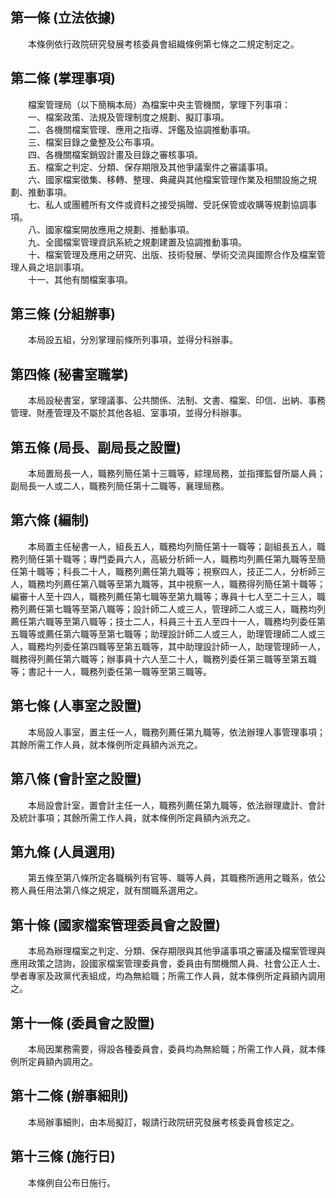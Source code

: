 第一條 (立法依據)
-----------------
　　本條例依行政院研究發展考核委員會組織條例第七條之二規定制定之。  


第二條 (掌理事項)
-----------------
　　檔案管理局（以下簡稱本局）為檔案中央主管機關，掌理下列事項：  
　　一、檔案政策、法規及管理制度之規劃、擬訂事項。  
　　二、各機關檔案管理、應用之指導、評鑑及協調推動事項。  
　　三、檔案目錄之彙整及公布事項。  
　　四、各機關檔案銷毀計畫及目錄之審核事項。  
　　五、檔案之判定、分類、保存期限及其他爭議案件之審議事項。  
　　六、國家檔案徵集、移轉、整理、典藏與其他檔案管理作業及相關設施之規劃、推動事項。  
　　七、私人或團體所有文件或資料之接受捐贈、受託保管或收購等規劃協調事項。  
　　八、國家檔案開放應用之規劃、推動事項。  
　　九、全國檔案管理資訊系統之規劃建置及協調推動事項。  
　　十、檔案管理及應用之研究、出版、技術發展、學術交流與國際合作及檔案管理人員之培訓事項。  
　　十一、其他有關檔案事項。  


第三條 (分組辦事)
-----------------
　　本局設五組，分別掌理前條所列事項，並得分科辦事。  


第四條 (秘書室職掌)
-------------------
　　本局設秘書室，掌理議事、公共關係、法制、文書、檔案、印信、出納、事務管理、財產管理及不屬於其他各組、室事項，並得分科辦事。  


第五條 (局長、副局長之設置)
---------------------------
　　本局置局長一人，職務列簡任第十三職等，綜理局務，並指揮監督所屬人員；副局長一人或二人，職務列簡任第十二職等，襄理局務。  


第六條 (編制)
-------------
　　本局置主任秘書一人，組長五人，職務均列簡任第十一職等；副組長五人，職務列簡任第十職等；專門委員六人，高級分析師一人，職務均列薦任第九職等至簡任第十職等；科長二十人，職務列薦任第九職等；視察四人，技正二人，分析師三人，職務均列薦任第八職等至第九職等，其中視察一人，職務得列簡任第十職等；編審十人至十四人，職務列薦任第七職等至第九職等；專員十七人至二十三人，職務列薦任第七職等至第八職等；設計師二人或三人，管理師二人或三人，職務均列薦任第六職等至第八職等；技士二人，科員三十五人至四十一人，職務均列委任第五職等或薦任第六職等至第七職等；助理設計師二人或三人，助理管理師二人或三人，職務均列委任第四職等至第五職等，其中助理設計師一人，助理管理師一人，職務得列薦任第六職等；辦事員十六人至二十人，職務列委任第三職等至第五職等；書記十一人，職務列委任第一職等至第三職等。  


第七條 (人事室之設置)
---------------------
　　本局設人事室，置主任一人，職務列薦任第九職等，依法辦理人事管理事項；其餘所需工作人員，就本條例所定員額內派充之。  


第八條 (會計室之設置)
---------------------
　　本局設會計室，置會計主任一人，職務列薦任第九職等，依法辦理歲計、會計及統計事項；其餘所需工作人員，就本條例所定員額內派充之。  


第九條 (人員選用)
-----------------
　　第五條至第八條所定各職稱列有官等、職等人員，其職務所適用之職系，依公務人員任用法第八條之規定，就有關職系選用之。  


第十條 (國家檔案管理委員會之設置)
---------------------------------
　　本局為辦理檔案之判定、分類、保存期限與其他爭議事項之審議及檔案管理與應用政策之諮詢，設國家檔案管理委員會，委員由有關機關人員、社會公正人士、學者專家及政黨代表組成，均為無給職；所需工作人員，就本條例所定員額內調用之。  


第十一條 (委員會之設置)
-----------------------
　　本局因業務需要，得設各種委員會，委員均為無給職；所需工作人員，就本條例所定員額內調用之。  


第十二條 (辦事細則)
-------------------
　　本局辦事細則，由本局擬訂，報請行政院研究發展考核委員會核定之。  


第十三條 (施行日)
-----------------
　　本條例自公布日施行。